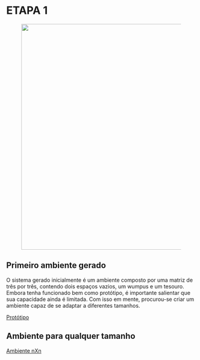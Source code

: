 # **ETAPA 1**

<figure>
<center>
<img src='https://drive.google.com/uc?export=view&id=1lkwk72OaNdnkYdiHDC1K3PTNcsktZ-GC' width="600" />
</center>
</figure>

## **Primeiro ambiente gerado**

</p ALINGN=justify >O sistema gerado inicialmente é um ambiente composto por uma matriz de três por três, contendo dois espaços vazios, um wumpus e um tesouro. Embora tenha funcionado bem como protótipo, é importante salientar que sua capacidade ainda é limitada. Com isso em mente, procurou-se criar um ambiente capaz de se adaptar a diferentes tamanhos.</p>

[Protótipo](https://github.com/cotabr/Mundo-de-Wumpus/blob/main/Etapa%201/ambiente3x3)

## **Ambiente para qualquer tamanho**

[Ambiente nXn](https://github.com/cotabr/Mundo-de-Wumpus/blob/main/Etapa%201/ambientenxn)
